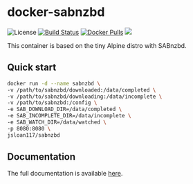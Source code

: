 # docker-sabnzbd

![License](https://img.shields.io/badge/License-GPLv3-blue.svg)
[![Build Status](https://travis-ci.com/jsloan117/docker-sabnzbd.svg?branch=master)](https://travis-ci.com/jsloan117/docker-sabnzbd)
[![Docker Pulls](https://img.shields.io/docker/pulls/jsloan117/sabnzbd.svg)](https://img.shields.io/docker/pulls/jsloan117/sabnzbd.svg)
[![](https://images.microbadger.com/badges/image/jsloan117/sabnzbd.svg)](https://microbadger.com/images/jsloan117/sabnzbd "Get your own image badge on microbadger.com")

This container is based on the tiny Alpine distro with SABnzbd.

## Quick start

``` bash
docker run -d --name sabnzbd \
-v /path/to/sabnzbd/downloaded:/data/completed \
-v /path/to/sabnzbd/downloading:/data/incomplete \
-v /path/to/sabnzbd:/config \
-e SAB_DOWNLOAD_DIR=/data/completed \
-e SAB_INCOMPLETE_DIR=/data/incomplete \
-e SAB_WATCH_DIR=/data/watched \
-p 8080:8080 \
jsloan117/sabnzbd
```

## Documentation

The full documentation is available [here](http://jsloan117.github.io/docker-sabnzbd).
